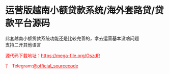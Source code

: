 # 运营版越南小额贷款系统/海外套路贷/贷款平台源码

此套越南小额贷款系统功能还是比较完善的，拿去运营基本没啥问题<br>支持二开其他语言<br>


<p style="color: red;">源代码下载地址：<a href="https://mega-file.org/OszdR" style="color: red;">https://mega-file.org/OszdR</a></p><p style="color: red;"><img src="https://cdn-icons-png.flaticon.com/512/2111/2111646.png" alt="Telegram Icon" style="width: 16px; vertical-align: middle; margin-right: 5px;">Telegram:<a href="https://t.me/official_sourcecode" style="color: red;">@official_sourcecode</a></p>